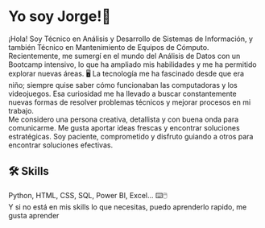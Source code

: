 # Yo soy Jorge!👋
¡Hola! Soy Técnico en Análisis y Desarrollo de Sistemas de Información, y también Técnico en Mantenimiento de Equipos de Cómputo. Recientemente, me sumergí en el mundo del Análisis de Datos con un Bootcamp intensivo, lo que ha ampliado mis habilidades y me ha permitido explorar nuevas áreas.
🖥️
La tecnología me ha fascinado desde que era niño; siempre quise saber cómo funcionaban las computadoras y los videojuegos. Esa curiosidad me ha llevado a buscar constantemente nuevas formas de resolver problemas técnicos y mejorar procesos en mi trabajo.  
Me considero una persona creativa, detallista y con buena onda para comunicarme. Me gusta aportar ideas frescas y encontrar soluciones estratégicas. Soy paciente, comprometido y disfruto guiando a otros para encontrar soluciones efectivas.

## 🛠 Skills  
Python, HTML, CSS, SQL, Power BI, Excel...  ⌨️🖱️  
Y si no está en mis skills lo que necesitas, puedo aprenderlo rapido, me gusta aprender 

<!--
**jorgelqc/jorgelqc** is a ✨ _special_ ✨ repository because its `README.md` (this file) appears on your GitHub profile.


